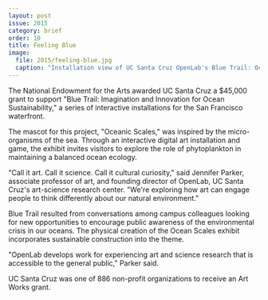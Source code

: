 ```yaml
---
layout: post
issue: 2015
category: brief
order: 10
title: Feeling Blue
image:
  file: 2015/feeling-blue.jpg
  caption: "Installation view of UC Santa Cruz OpenLab's Blue Trail: Oceanic Scales art and science project at the California Academy of Sciences in San Francisco, CA."
---
```


The National Endowment for the Arts awarded UC Santa Cruz a $45,000 grant to support "Blue Trail: Imagination and Innovation for Ocean Sustainability," a series of interactive installations for the San Francisco waterfront.

The mascot for this project, "Oceanic Scales," was inspired by the micro-organisms of the sea. Through an interactive digital art installation and game, the exhibit invites visitors to explore the role of phytoplankton in maintaining a balanced ocean ecology.

"Call it art. Call it science. Call it cultural curiosity," said Jennifer Parker, associate professor of art, and founding director of OpenLab, UC Santa Cruz's art-science research center. "We're exploring how art can engage people to think differently about our natural environment."

Blue Trail resulted from conversations among campus colleagues looking for new opportunities to encourage public awareness of the environmental crisis in our oceans. The physical creation of the Ocean Scales exhibit incorporates sustainable construction into the theme.

"OpenLab develops work for experiencing art and science research that is accessible to the general public," Parker said.

UC Santa Cruz was one of 886 non-profit organizations to receive an Art Works grant.
